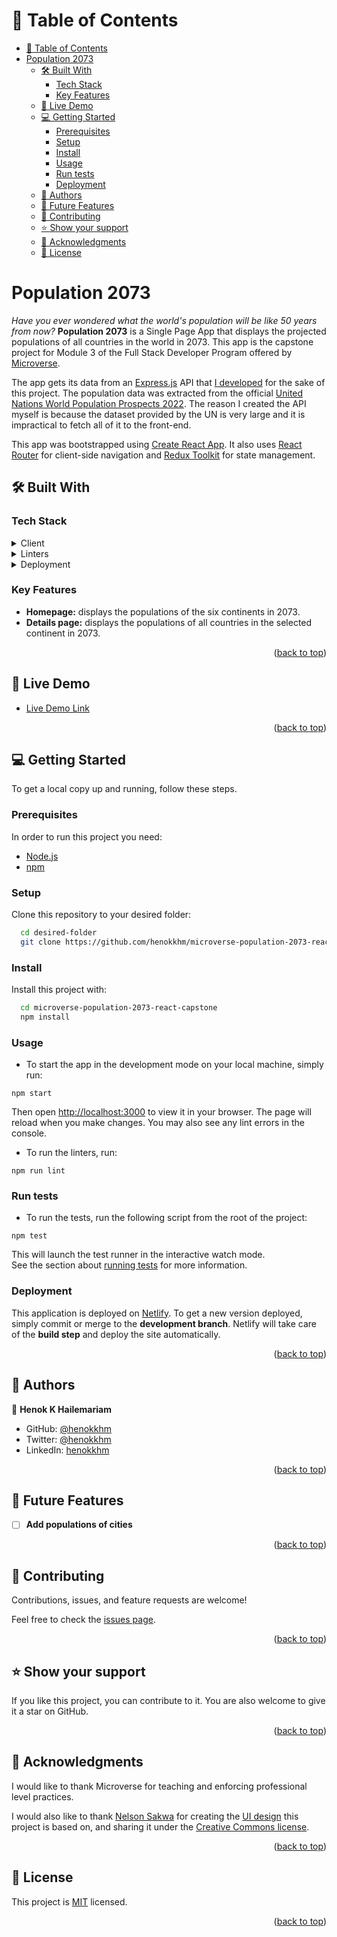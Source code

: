 <a name="readme-top"></a>

<!-- TABLE OF CONTENTS -->

# 📗 Table of Contents

- [📗 Table of Contents](#-table-of-contents)
- [Population 2073](#population-2073)
  - [🛠 Built With ](#-built-with-)
    - [Tech Stack ](#tech-stack-)
    - [Key Features ](#key-features-)
  - [🚀 Live Demo ](#-live-demo-)
  - [💻 Getting Started ](#-getting-started-)
    - [Prerequisites](#prerequisites)
    - [Setup](#setup)
    - [Install](#install)
    - [Usage](#usage)
    - [Run tests](#run-tests)
    - [Deployment](#deployment)
  - [👥 Authors ](#-authors-)
  - [🔭 Future Features ](#-future-features-)
  - [🤝 Contributing ](#-contributing-)
  - [⭐️ Show your support ](#️-show-your-support-)
  - [🙏 Acknowledgments ](#-acknowledgments-)
  - [📝 License ](#-license-)

<!-- PROJECT DESCRIPTION -->

# Population 2073<a name="about-project"></a>

*Have you ever wondered what the world's population will be like 50 years from now?* **Population 2073** is a Single Page App that displays the projected populations of all countries in the world in 2073. This app is the capstone project for Module 3 of the Full Stack Developer Program offered by [Microverse](https://www.microverse.org/).

The app gets its data from an [Express.js](https://expressjs.com/) API that [I developed](https://github.com/henokkhm/microverse-population-2073-backend) for the sake of this project. The population data was extracted from the official [United Nations World Population Prospects 2022](https://population.un.org/wpp/Download/Standard/MostUsed/). The reason I created the API myself is because the dataset provided by the UN is very large and it is impractical to fetch all of it to the front-end. 

This app was bootstrapped using [Create React App](https://github.com/facebook/create-react-app). It also uses [React Router](https://reactrouter.com/en/main) for client-side navigation and [Redux Toolkit](https://redux-toolkit.js.org/) for state management. 

## 🛠 Built With <a name="built-with"></a>

### Tech Stack <a name="tech-stack"></a>

<details>
  <summary>Client</summary>
  <ul>
    <li><a href="https://react.dev/">React</a></li>
    <li><a href="https://reactrouter.com/en/main/">React Router v6</a></li>
    <li><a href="https://redux-toolkit.js.org/">Redux Toolkit</a></li>
    <li><a href="https://developer.mozilla.org/en-US/docs/Web/HTML">HTML</a></li>
    <li><a href="https://developer.mozilla.org/en-US/docs/Web/CSS">CSS</a></li>
    <li><a href="https://create-react-app.dev/docs/adding-a-css-modules-stylesheet/">CSS Modules</a></li>
  </ul>
</details>

<details>
  <summary>Linters</summary>
  <ul>
    <li><a href="https://eslint.org/">ESLint</a></li>
    <li><a href="https://stylelint.io/">Stylelint</a></li>
  </ul>
</details>

<details>
  <summary>Deployment</summary>
  <ul>
    <li><a href="https://app.netlify.com">Netlify</a></li>
  </ul>
</details>
<!-- Features -->

### Key Features <a name="key-features"></a>

- **Homepage:** displays the populations of the six continents in 2073. 
- **Details page:** displays the populations of all countries in the selected continent in 2073.


<p align="right">(<a href="#readme-top">back to top</a>)</p>

## 🚀 Live Demo <a name="live-demo"></a>


- [Live Demo Link](https://project-setup--guileless-cactus-bdb61e.netlify.app/)

<p align="right">(<a href="#readme-top">back to top</a>)</p>

<!-- GETTING STARTED -->

## 💻 Getting Started <a name="getting-started"></a>

To get a local copy up and running, follow these steps.

### Prerequisites

In order to run this project you need:

- <a href="https://nodejs.org/en/download">Node.js</a>
- <a href="https://docs.npmjs.com/downloading-and-installing-node-js-and-npm">npm</a>

### Setup

Clone this repository to your desired folder:

```sh
  cd desired-folder
  git clone https://github.com/henokkhm/microverse-population-2073-react-capstone
```

### Install

Install this project with:

```sh
  cd microverse-population-2073-react-capstone
  npm install
```

### Usage

- To start the app in the development mode on your local machine, simply run:

`npm start`

Then open [http://localhost:3000](http://localhost:3000) to view it in your browser. The page will reload when you make changes. You may also see any lint errors in the console.

- To run the linters, run: 

`npm run lint`

### Run tests


- To run the tests, run the following script from the root of the project: 
  
`npm test`

This will launch the test runner in the interactive watch mode.\
See the section about [running tests](https://facebook.github.io/create-react-app/docs/running-tests) for more information.


### Deployment

This application is deployed on [Netlify](href="https://app.netlify.com). To get a new version deployed, simply commit or merge to the **development branch**. Netlify will take care of the **build step** and deploy the site automatically.

<p align="right">(<a href="#readme-top">back to top</a>)</p>

<!-- AUTHORS -->

## 👥 Authors <a name="authors"></a>

👤 **Henok K Hailemariam**

- GitHub: [@henokkhm](https://github.com/henokkhm)
- Twitter: [@henokkhm](https://twitter.com/henokkhm)
- LinkedIn: [henokkhm](https://www.linkedin.com/in/henokkhm/)

<p align="right">(<a href="#readme-top">back to top</a>)</p>

<!-- FUTURE FEATURES -->

## 🔭 Future Features <a name="future-features"></a>

- [ ] **Add populations of cities**

<p align="right">(<a href="#readme-top">back to top</a>)</p>

<!-- CONTRIBUTING -->

## 🤝 Contributing <a name="contributing"></a>

Contributions, issues, and feature requests are welcome!

Feel free to check the [issues page](../../issues/).

<p align="right">(<a href="#readme-top">back to top</a>)</p>

<!-- SUPPORT -->

## ⭐️ Show your support <a name="support"></a>

If you like this project, you can contribute to it. You are also welcome to give it a star on GitHub.

<p align="right">(<a href="#readme-top">back to top</a>)</p>

<!-- ACKNOWLEDGEMENTS -->

## 🙏 Acknowledgments <a name="acknowledgements"></a>

I would like to thank Microverse for teaching and enforcing professional level practices.

I would also like to thank [Nelson Sakwa](https://www.behance.net/sakwadesignstudio) for creating the [UI design](https://www.behance.net/gallery/31579789/Ballhead-App-(Free-PSDs)) this project is based on, and sharing it under the  [Creative Commons license](https://creativecommons.org/licenses/by-nc/4.0/).

<p align="right">(<a href="#readme-top">back to top</a>)</p>

<!-- LICENSE -->

## 📝 License <a name="license"></a>

This project is [MIT](./LICENSE) licensed.

<p align="right">(<a href="#readme-top">back to top</a>)</p>